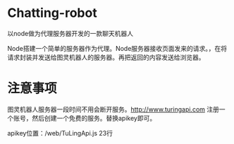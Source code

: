 # Chatting-robot
以node做为代理服务器开发的一款聊天机器人

Node搭建一个简单的服务器作为代理。Node服务器接收页面发来的请求。，在将请求封装并发送给图灵机器人的服务器。再把返回的内容发送给浏览器。

# 注意事项
图灵机器人服务器一段时间不用会断开服务。http://www.turingapi.com 注册一个账号，然后创建一个免费的服务。替换apikey即可。

apikey位置：/web/TuLingApi.js       23行

